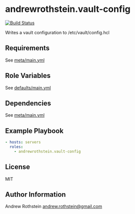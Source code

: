 andrewrothstein.vault-config
=========
[![Build Status](https://travis-ci.org/andrewrothstein/ansible-vault-config.svg?branch=master)](https://travis-ci.org/andrewrothstein/ansible-vault-config)

Writes a vault configuration to /etc/vault/config.hcl

Requirements
------------

See [meta/main.yml](meta/main.yml)

Role Variables
--------------

See [defaults/main.yml](defaults/main.yml)

Dependencies
------------

See [meta/main.yml](meta/main.yml)

Example Playbook
----------------

```yml
- hosts: servers
  roles:
    - andrewrothstein.vault-config
```

License
-------

MIT

Author Information
------------------

Andrew Rothstein <andrew.rothstein@gmail.com>

